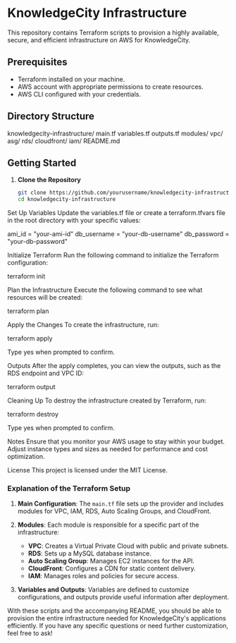 # KnowledgeCity Infrastructure

This repository contains Terraform scripts to provision a highly available, secure, and efficient infrastructure on AWS for KnowledgeCity.

## Prerequisites

- Terraform installed on your machine.
- AWS account with appropriate permissions to create resources.
- AWS CLI configured with your credentials.

## Directory Structure

knowledgecity-infrastructure/
 main.tf
 variables.tf
 outputs.tf
 modules/
  vpc/
  asg/
  rds/
  cloudfront/
  iam/
 README.md

## Getting Started

1. **Clone the Repository**

   ```bash
   git clone https://github.com/yourusername/knowledgecity-infrastructure.git
   cd knowledgecity-infrastructure

Set Up Variables Update the variables.tf file or create a terraform.tfvars file in the root directory with your specific values:

ami_id          = "your-ami-id"
db_username     = "your-db-username"
db_password     = "your-db-password"

Initialize Terraform Run the following command to initialize the Terraform configuration:

terraform init

Plan the Infrastructure Execute the following command to see what resources will be created:

terraform plan

Apply the Changes To create the infrastructure, run:

terraform apply

Type yes when prompted to confirm.

Outputs After the apply completes, you can view the outputs, such as the RDS endpoint and VPC ID:

terraform output

Cleaning Up
To destroy the infrastructure created by Terraform, run:

terraform destroy

Type yes when prompted to confirm.


Notes
Ensure that you monitor your AWS usage to stay within your budget.
Adjust instance types and sizes as needed for performance and cost optimization.


License
This project is licensed under the MIT License.

### Explanation of the Terraform Setup

1. **Main Configuration**: The `main.tf` file sets up the provider and includes modules for VPC, IAM, RDS, Auto Scaling Groups, and CloudFront.
  
2. **Modules**: Each module is responsible for a specific part of the infrastructure:
   - **VPC**: Creates a Virtual Private Cloud with public and private subnets.
   - **RDS**: Sets up a MySQL database instance.
   - **Auto Scaling Group**: Manages EC2 instances for the API.
   - **CloudFront**: Configures a CDN for static content delivery.
   - **IAM**: Manages roles and policies for secure access.

3. **Variables and Outputs**: Variables are defined to customize configurations, and outputs provide useful information after deployment.

With these scripts and the accompanying README, you should be able to provision the entire infrastructure needed for KnowledgeCity's applications efficiently. If you have any specific questions or need further customization, feel free to ask!
